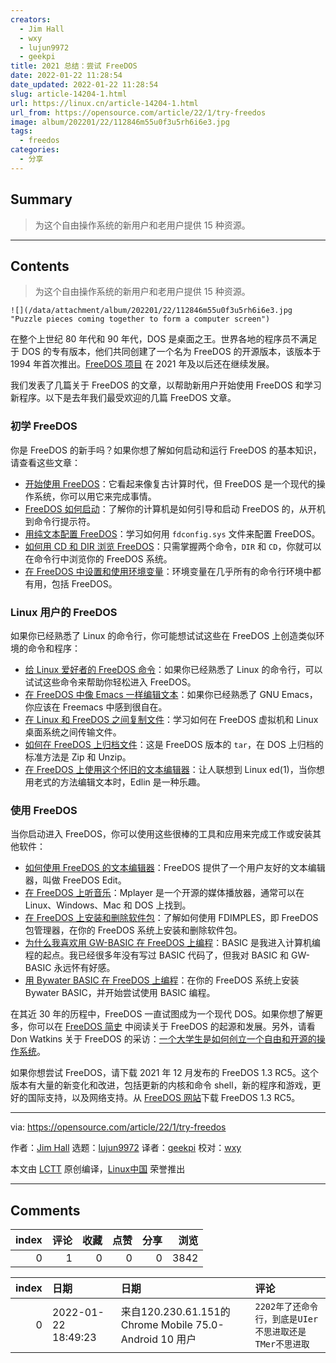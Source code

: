```yaml
---
creators:
  - Jim Hall
  - wxy
  - lujun9972
  - geekpi
title: 2021 总结：尝试 FreeDOS
date: 2022-01-22 11:28:54
date_updated: 2022-01-22 11:28:54
slug: article-14204-1.html
url: https://linux.cn/article-14204-1.html
url_from: https://opensource.com/article/22/1/try-freedos
image: album/202201/22/112846m55u0f3u5rh6i6e3.jpg
tags:
  - freedos
categories:
  - 分享
---
```


## Summary

> 为这个自由操作系统的新用户和老用户提供 15 种资源。

***

<!-- more -->

## Contents

> 
> 为这个自由操作系统的新用户和老用户提供 15 种资源。
> 
> 
> 

`![](/data/attachment/album/202201/22/112846m55u0f3u5rh6i6e3.jpg "Puzzle pieces coming together to form a computer screen")`

在整个上世纪 80 年代和 90 年代，DOS 是桌面之王。世界各地的程序员不满足于 DOS 的专有版本，他们共同创建了一个名为 FreeDOS 的开源版本，该版本于 1994 年首次推出。[FreeDOS 项目](https://www.freedos.org/) 在 2021 年及以后还在继续发展。

我们发表了几篇关于 FreeDOS 的文章，以帮助新用户开始使用 FreeDOS 和学习新程序。以下是去年我们最受欢迎的几篇 FreeDOS 文章。

### 初学 FreeDOS

你是 FreeDOS 的新手吗？如果你想了解如何启动和运行 FreeDOS 的基本知识，请查看这些文章：

* [开始使用 FreeDOS](https://linux.cn/article-13492-1.html)：它看起来像复古计算时代，但 FreeDOS 是一个现代的操作系统，你可以用它来完成事情。
* [FreeDOS 如何启动](https://linux.cn/article-13503-1.html)：了解你的计算机是如何引导和启动 FreeDOS 的，从开机到命令行提示符。
* [用纯文本配置 FreeDOS](https://linux.cn/article-14061-1.html)：学习如何用 `fdconfig.sys` 文件来配置 FreeDOS。
* [如何用 CD 和 DIR 浏览 FreeDOS](https://opensource.com/article/21/6/navigate-freedos-cd-dir)：只需掌握两个命令，`DIR` 和 `CD`，你就可以在命令行中浏览你的 FreeDOS 系统。
* [在 FreeDOS 中设置和使用环境变量](https://linux.cn/article-13995-1.html)：环境变量在几乎所有的命令行环境中都有用，包括 FreeDOS。

### Linux 用户的 FreeDOS

如果你已经熟悉了 Linux 的命令行，你可能想试试这些在 FreeDOS 上创造类似环境的命令和程序：

* [给 Linux 爱好者的 FreeDOS 命令](https://linux.cn/article-14092-1.html)：如果你已经熟悉了 Linux 的命令行，可以试试这些命令来帮助你轻松进入 FreeDOS。
* [在 FreeDOS 中像 Emacs 一样编辑文本](https://opensource.com/article/21/6/freemacs)：如果你已经熟悉了 GNU Emacs，你应该在 Freemacs 中感到很自在。
* [在 Linux 和 FreeDOS 之间复制文件](https://linux.cn/article-13548-1.html)：学习如何在 FreeDOS 虚拟机和 Linux 桌面系统之间传输文件。
* [如何在 FreeDOS 上归档文件](https://linux.cn/article-13567-1.html)：这是 FreeDOS 版本的 `tar`，在 DOS 上归档的标准方法是 Zip 和 Unzip。
* [在 FreeDOS 上使用这个怀旧的文本编辑器](https://opensource.com/article/21/6/edlin-freedos)：让人联想到 Linux ed(1)，当你想用老式的方法编辑文本时，Edlin 是一种乐趣。

### 使用 FreeDOS

当你启动进入 FreeDOS，你可以使用这些很棒的工具和应用来完成工作或安装其他软件：

* [如何使用 FreeDOS 的文本编辑器](https://opensource.com/article/21/6/freedos-text-editor)：FreeDOS 提供了一个用户友好的文本编辑器，叫做 FreeDOS Edit。
* [在 FreeDOS 上听音乐](https://opensource.com/article/21/6/listen-music-freedos)：Mplayer 是一个开源的媒体播放器，通常可以在 Linux、Windows、Mac 和 DOS 上找到。
* [在 FreeDOS 上安装和删除软件包](https://linux.cn/article-14031-1.html)：了解如何使用 FDIMPLES，即 FreeDOS 包管理器，在你的 FreeDOS 系统上安装和删除软件包。
* [为什么我喜欢用 GW-BASIC 在 FreeDOS 上编程](https://opensource.com/article/21/6/freedos-gw-basic)：BASIC 是我进入计算机编程的起点。我已经很多年没有写过 BASIC 代码了，但我对 BASIC 和 GW-BASIC 永远怀有好感。
* [用 Bywater BASIC 在 FreeDOS 上编程](https://opensource.com/article/21/6/freedos-bywater-basic)：在你的 FreeDOS 系统上安装 Bywater BASIC，并开始尝试使用 BASIC 编程。

在其近 30 年的历程中，FreeDOS 一直试图成为一个现代 DOS。如果你想了解更多，你可以在 [FreeDOS 简史](https://linux.cn/article-13601-1.html) 中阅读关于 FreeDOS 的起源和发展。另外，请看 Don Watkins 关于 FreeDOS 的采访：[一个大学生是如何创立一个自由和开源的操作系统](https://opensource.com/article/21/6/freedos-founder)。

如果你想尝试 FreeDOS，请下载 2021 年 12 月发布的 FreeDOS 1.3 RC5。这个版本有大量的新变化和改进，包括更新的内核和命令 shell，新的程序和游戏，更好的国际支持，以及网络支持。从 [FreeDOS 网站](https://www.freedos.org/)下载 FreeDOS 1.3 RC5。

---

via: <https://opensource.com/article/22/1/try-freedos>

作者：[Jim Hall](https://opensource.com/users/jim-hall) 选题：[lujun9972](https://github.com/lujun9972) 译者：[geekpi](https://github.com/geekpi) 校对：[wxy](https://github.com/wxy)

本文由 [LCTT](https://github.com/LCTT/TranslateProject) 原创编译，[Linux中国](https://linux.cn/) 荣誉推出

***

## Comments


|   index |   评论 |   收藏 |   点赞 |   分享 |   浏览 |
|--------:|-------:|-------:|-------:|-------:|-------:|
|       0 |      1 |      0 |      0 |      0 |   3842 |

|   index | 日期                | 日期                                                    | 评论                                                   |
|--------:|:--------------------|:--------------------------------------------------------|:-------------------------------------------------------|
|       0 | 2022-01-22 18:49:23 | 来自120.230.61.151的 Chrome Mobile 75.0-Android 10 用户 | `2202年了还命令行，到底是UIer不思进取还是TMer不思进取` |
